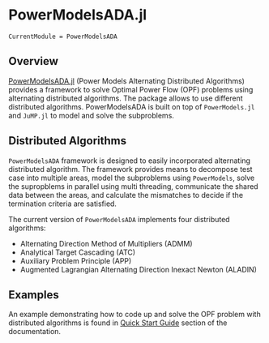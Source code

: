 # PowerModelsADA.jl

```@meta
CurrentModule = PowerModelsADA
```
## Overview

[PowerModelsADA.jl](https://github.com/mkhraijah/PowerModelsADA.jl) (Power Models Alternating Distributed Algorithms) provides a framework to solve Optimal Power Flow (OPF) problems using alternating distributed algorithms. The package allows to use different distributed algorithms. PowerModelsADA is built on top of `PowerModels.jl` and `JuMP.jl` to model and solve the subproblems.


## Distributed Algorithms 
`PowerModelsADA` framework is designed to easily incorporated alternating distributed algorithm. The framework provides means to decompose test case into multiple areas, model the subproblems using `PowerModels`, solve the supropblems in parallel using multi threading, communicate the shared data between the areas, and calculate the mismatches to decide if the termination criteria are satisfied.

The current version of `PowerModelsADA` implements four distributed algorithms: 

- Alternating Direction Method of Multipliers (ADMM)
- Analytical Target Cascading (ATC)
- Auxiliary Problem Principle (APP)
- Augmented Lagrangian Alternating Direction Inexact Newton (ALADIN)
<!-- 
`PowerModelsADA` can be extended to include variations of the existing algorithm or a new user-defined algorithms. More details about the formulations and algorithm implementations are shown in [Technical Specifications](https://mkhraijah.github.io/PowerModelsADA.jl/dev/specification/)

## Installation

## Installation 

PowerModelsADA can be installed using the Julia package manager with

```julia
using Pkg
Pkg.add("PowerModelsADA")
``` 
-->


## Examples

An example demonstrating how to code up and solve the OPF problem with distributed algorithms is found in [Quick Start Guide](https://mkhraijah.github.io/PowerModelsADA.jl/dev/quickguide/) section of the documentation.
